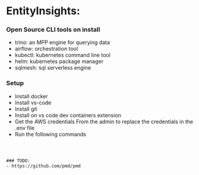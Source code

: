 # EntityInsights: 


### Open Source CLI tools on install
- trino: an MPP engine for querying data
- airflow: orchestration tool
- kubectl: kubernetes command line tool
- helm: kubernetes package manager
- sqlmesh: sql serverless engine


### Setup
- Install docker
- Install vs-code
- Install git
- Install on vs code dev containers extension
- Get the AWS credentials From the admin to replace the credentials in the .env file
- Run the following commands
```



### TODO:
- https://github.com/pmd/pmd